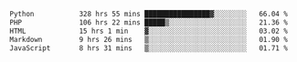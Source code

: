 <!--START_SECTION:waka-->

```txt
Python           328 hrs 55 mins ████████████████▓░░░░░░░░   66.04 %
PHP              106 hrs 22 mins █████▒░░░░░░░░░░░░░░░░░░░   21.36 %
HTML             15 hrs 1 min    ▓░░░░░░░░░░░░░░░░░░░░░░░░   03.02 %
Markdown         9 hrs 26 mins   ▒░░░░░░░░░░░░░░░░░░░░░░░░   01.90 %
JavaScript       8 hrs 31 mins   ▒░░░░░░░░░░░░░░░░░░░░░░░░   01.71 %
```

<!--END_SECTION:waka-->
